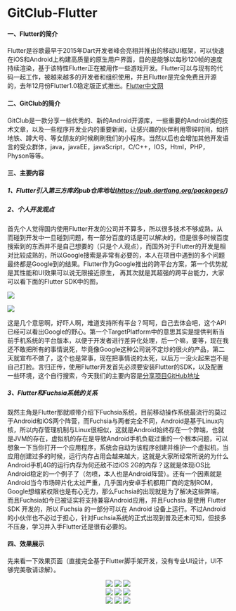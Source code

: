 # GitClub-Flutter

#### 一、Flutter的简介
Flutter是谷歌最早于2015年Dart开发者峰会亮相并推出的移动UI框架，可以快速在iOS和Android上构建高质量的原生用户界面，目的是能够以每秒120帧的速度持续渲染，基于该特性Flutter正在被用作一些游戏开发。Flutter可以与现有的代码一起工作，被越来越多的开发者和组织使用，并且Flutter是完全免费且开源的，去年12月份Flutter1.0稳定版正式推出。[Flutter中文网](https://flutterchina.club/)
#### 二、GitClub的简介
GitClub是一款分享一些优秀的、新的Android开源库，一些重要的Android类的技术文章，以及一些程序开发业内的重要新闻，让感兴趣的伙伴利用零碎时间，如挤地铁、蹲大号、等女朋友的时候刷刷我们的小程序。当然以后也会增加其他开发语言的受众群体，java，javaEE，javaScript，C/C++，IOS，Html，PHP，Physon等等。
#### 三、主要内容
##### 1、Flutter引入第三方库的pub仓库地址(https://pub.dartlang.org/packages/)
##### 2、个人开发观点
首先个人觉得国内使用Flutter开发的公司并不算多，所以很多技术不够成熟，从而碰到开发中一旦碰到问题，有一部分百度的话是可以解决的，但是很多时候百度搜索到的东西并不是自己想要的（只是个人观点），而国外对于Flutter的开发是相对比较成熟的，所以Google搜索是非常有必要的，本人在项目中遇到的多个问题最终都是Google到的结果。Flutter作为Google推出的跨平台方案，第一个优势就是其性能和UI效果可以说无限接近原生，
再其次就是其超强的跨平台能力，大家可以看下面的Flutter SDK中的图，  

![](https://user-gold-cdn.xitu.io/2019/1/23/1687a177daaf675c?w=601&h=186&f=png&s=6700)

![](https://user-gold-cdn.xitu.io/2019/1/23/1687a16c0fe7887a?w=426&h=211&f=png&s=5400)

这是几个意思啊，好吓人啊，难道支持所有平台？呵呵，自己去体会吧，这个API已经可以看出Google的野心。第一个TargetPlatform中的意思其实是提供判断当前手机系统的平台版本，以便于开发者进行差异化处理，后一个嘛，要等，现在我还不敢把所有的事情说死，毕竟像Google这种公司说不定炒的很火的产品，第二天就宣布不做了，这个也是常事，现在把事情说的太死，以后万一没火起来岂不是自己打脸。言归正传，使用Flutter开发首先必须要安装Flutter的SDK，以及配置一些环境，这个自行搜索，今天我们的主要内容是[分享项目GitHub地址](https://github.com/AICareless/GitClub-Flutter)
##### 3、Flutter和Fuchsia系统的关系
既然主角是Flutter那就顺带介绍下Fuchsia系统，目前移动操作系统最流行的莫过于Android和iOS两个阵营，而Fuchsia与两者完全不同，Android是基于Linux内核，所以内存管理机制与Linux很相似，这就是Android始终存在一个弊端，也就是JVM的存在，虚拟机的存在是导致Android手机负载过重的一个根本问题，可以想象一下当你打开一个应用程序，系统会自动为该程序创建并维护一个虚拟机，当应用创建过多的时候，运行内存占用会越来越大，这就是大家所经常所说的为什么Android手机4G的运行内存为何还敌不过iOS 2G的内存？这就是体现iOS比Android稳定的一个例子了（勿喷，本人也是Android阵营）。还有一个因素就是Android当今市场碎片化太过严重，几乎国内安卓手机都用厂商的定制ROM，Google想缩紧权限也是有心无力，那么Fuchsia的出现就是为了解决这些弊端，而且Fuchsia如今已被证实将支持兼容Android应用，并且Fuchsia 是使用 Flutter SDK 开发的，所以 Fuchsia 的一部分可以在 Android 设备上运行。不过Android的小伙伴也不必过于担心，针对Fuchsia系统的正式出现到普及还未可知，但技多不压身，学习并入手Flutter还是很有必要的。

#### 四、效果展示
先来看一下效果页面（直接完全基于Flutter脚手架开发，没有专业UI设计，UI不够完美敬请谅解）。

<center class="half">
    <img src="https://user-gold-cdn.xitu.io/2019/1/24/1687d8e6a1d202fd?w=117&h=248&f=jpeg&s=8262">
    <img src="https://user-gold-cdn.xitu.io/2019/1/24/1687d92cef8a1ef8?w=117&h=248&f=jpeg&s=10704">
    <img src="https://user-gold-cdn.xitu.io/2019/1/24/1687d92dc5c3e6e1?w=117&h=247&f=jpeg&s=4073">
</center>

<center class="half">
    <img src="https://user-gold-cdn.xitu.io/2019/1/24/1687d92eb26a2e6a?w=117&h=247&f=jpeg&s=10334">
    <img src="https://user-gold-cdn.xitu.io/2019/1/24/1687d92f4617dd50?w=117&h=247&f=jpeg&s=4689">
    <img src="https://user-gold-cdn.xitu.io/2019/1/24/1687d92ffc05877d?w=117&h=247&f=jpeg&s=7866">
</center>

<center class="half">
    <img src="https://user-gold-cdn.xitu.io/2019/1/24/1687d9308b10d5a1?w=117&h=247&f=jpeg&s=11744">
    <img src="https://user-gold-cdn.xitu.io/2019/1/24/1687d9312dfcc6a5?w=117&h=247&f=jpeg&s=9446">
    <img src="https://user-gold-cdn.xitu.io/2019/1/24/1687d931b5c36e9c?w=117&h=247&f=jpeg&s=7629">
</center>
